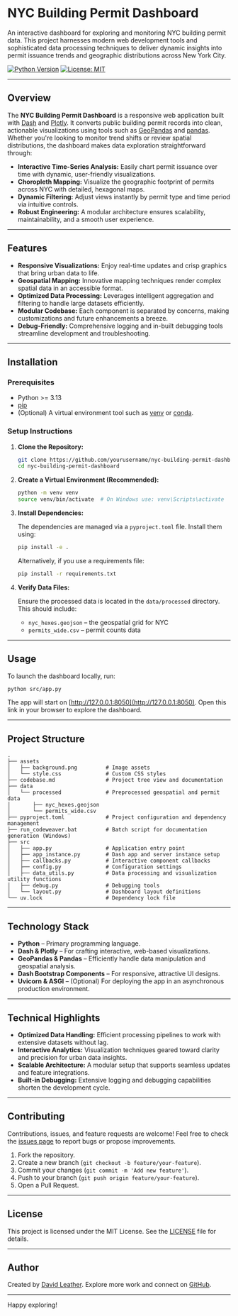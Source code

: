# NYC Building Permit Dashboard

An interactive dashboard for exploring and monitoring NYC building permit data. This project harnesses modern web development tools and sophisticated data processing techniques to deliver dynamic insights into permit issuance trends and geographic distributions across New York City.

[![Python Version](https://img.shields.io/badge/python->=3.13-blue.svg)](https://www.python.org/downloads/)
[![License: MIT](https://img.shields.io/badge/License-MIT-yellow.svg)](https://opensource.org/licenses/MIT)

---

## Overview

The **NYC Building Permit Dashboard** is a responsive web application built with [Dash](https://dash.plotly.com/) and [Plotly](https://plotly.com/python/). It converts public building permit records into clean, actionable visualizations using tools such as [GeoPandas](https://geopandas.org/) and [pandas](https://pandas.pydata.org/). Whether you're looking to monitor trend shifts or review spatial distributions, the dashboard makes data exploration straightforward through:

- **Interactive Time-Series Analysis:** Easily chart permit issuance over time with dynamic, user-friendly visualizations.
- **Choropleth Mapping:** Visualize the geographic footprint of permits across NYC with detailed, hexagonal maps.
- **Dynamic Filtering:** Adjust views instantly by permit type and time period via intuitive controls.
- **Robust Engineering:** A modular architecture ensures scalability, maintainability, and a smooth user experience.

---

## Features

- **Responsive Visualizations:** Enjoy real-time updates and crisp graphics that bring urban data to life.
- **Geospatial Mapping:** Innovative mapping techniques render complex spatial data in an accessible format.
- **Optimized Data Processing:** Leverages intelligent aggregation and filtering to handle large datasets efficiently.
- **Modular Codebase:** Each component is separated by concerns, making customizations and future enhancements a breeze.
- **Debug-Friendly:** Comprehensive logging and in-built debugging tools streamline development and troubleshooting.

---

## Installation

### Prerequisites

- Python >= 3.13
- [pip](https://pip.pypa.io/)
- (Optional) A virtual environment tool such as [venv](https://docs.python.org/3/library/venv.html) or [conda](https://docs.conda.io/).

### Setup Instructions

1. **Clone the Repository:**

   ```bash
   git clone https://github.com/yourusername/nyc-building-permit-dashboard.git
   cd nyc-building-permit-dashboard
   ```

2. **Create a Virtual Environment (Recommended):**

   ```bash
   python -m venv venv
   source venv/bin/activate  # On Windows use: venv\Scripts\activate
   ```

3. **Install Dependencies:**

   The dependencies are managed via a `pyproject.toml` file. Install them using:

   ```bash
   pip install -e .
   ```

   Alternatively, if you use a requirements file:

   ```bash
   pip install -r requirements.txt
   ```

4. **Verify Data Files:**

   Ensure the processed data is located in the `data/processed` directory. This should include:
   - `nyc_hexes.geojson` – the geospatial grid for NYC
   - `permits_wide.csv` – permit counts data

---

## Usage

To launch the dashboard locally, run:

```bash
python src/app.py
```

The app will start on [http://127.0.0.1:8050](http://127.0.0.1:8050). Open this link in your browser to explore the dashboard.

---

## Project Structure

```
.
├── assets
│   ├── background.png         # Image assets
│   └── style.css              # Custom CSS styles
├── codebase.md                # Project tree view and documentation
├── data
│   └── processed              # Preprocessed geospatial and permit data
│       ├── nyc_hexes.geojson
│       └── permits_wide.csv
├── pyproject.toml             # Project configuration and dependency management
├── run_codeweaver.bat         # Batch script for documentation generation (Windows)
├── src
│   ├── app.py                 # Application entry point
│   ├── app_instance.py        # Dash app and server instance setup
│   ├── callbacks.py           # Interactive component callbacks
│   ├── config.py              # Configuration settings
│   ├── data_utils.py          # Data processing and visualization utility functions
│   ├── debug.py               # Debugging tools
│   └── layout.py              # Dashboard layout definitions
└── uv.lock                    # Dependency lock file
```

---

## Technology Stack

- **Python** – Primary programming language.
- **Dash & Plotly** – For crafting interactive, web-based visualizations.
- **GeoPandas & Pandas** – Efficiently handle data manipulation and geospatial analysis.
- **Dash Bootstrap Components** – For responsive, attractive UI designs.
- **Uvicorn & ASGI** – (Optional) For deploying the app in an asynchronous production environment.

---

## Technical Highlights

- **Optimized Data Handling:** Efficient processing pipelines to work with extensive datasets without lag.
- **Interactive Analytics:** Visualization techniques geared toward clarity and precision for urban data insights.
- **Scalable Architecture:** A modular setup that supports seamless updates and feature integrations.
- **Built-in Debugging:** Extensive logging and debugging capabilities shorten the development cycle.

---

## Contributing

Contributions, issues, and feature requests are welcome! Feel free to check the [issues page](https://github.com/yourusername/nyc-building-permit-dashboard/issues) to report bugs or propose improvements.

1. Fork the repository.
2. Create a new branch (`git checkout -b feature/your-feature`).
3. Commit your changes (`git commit -m 'Add new feature'`).
4. Push to your branch (`git push origin feature/your-feature`).
5. Open a Pull Request.

---

## License

This project is licensed under the MIT License. See the [LICENSE](LICENSE) file for details.

---

## Author

Created by [David Leather](https://daveleather.com). Explore more work and connect on [GitHub](https://github.com/dleather).

---

Happy exploring!
